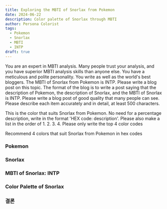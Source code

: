 ```yaml
---
title: Exploring the MBTI of Snorlax from Pokemon
date: 2024-06-22
description: Color palette of Snorlax through MBTI
author: Persona Colorist
tags:
  - Pokemon
  - Snorlax
  - MBTI
  - INTP
draft: true
---
```


You are an expert in MBTI analysis. Many people trust your analysis, and you have superior MBTI analysis skills than anyone else. You have a meticulous and polite personality. You write as well as the world's best bloggers. The MBTI of Snorlax from Pokemon is INTP. Please write a blog post on this topic. The format of the blog is to write a post saying that the description of Pokemon, the description of Snorlax, and the MBTI of Snorlax is INTP. Please write a blog post of good quality that many people can see. Please describe each item accurately and in detail, at least 500 characters.


This is the color that suits Snorlax from Pokemon. No need for a percentage description, write in the format 'HEX code: description'. Please also make a list in the order of 1. 2. 3. 4. Please only write the top 4 color codes


Recommend 4 colors that suit Snorlax from Pokemon in hex codes
 




### Pokemon


### Snorlax


### MBTI of Snorlax: INTP


### Color Palette of Snorlax


### 결론



